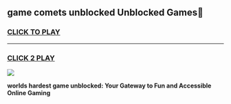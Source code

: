 
## game comets unblocked Unblocked Games👋
<h3>
<a href="https://premium.freeplayer.one?title=game_comets_unblocked&ref=16F">CLICK TO PLAY</a></h3>
<hr>

<h3>
<a href="https://premium.freeplayer.one?title=game_comets_unblocked&ref=16F">CLICK 2 PLAY</a>
  
</h3>

<a href="https://premium.freeplayer.one?title=game_comets_unblocked&ref=16F/"><img src="https://clearcache.store/games.png"></a>


**worlds hardest game unblocked: Your Gateway to Fun and Accessible Online Gaming**
